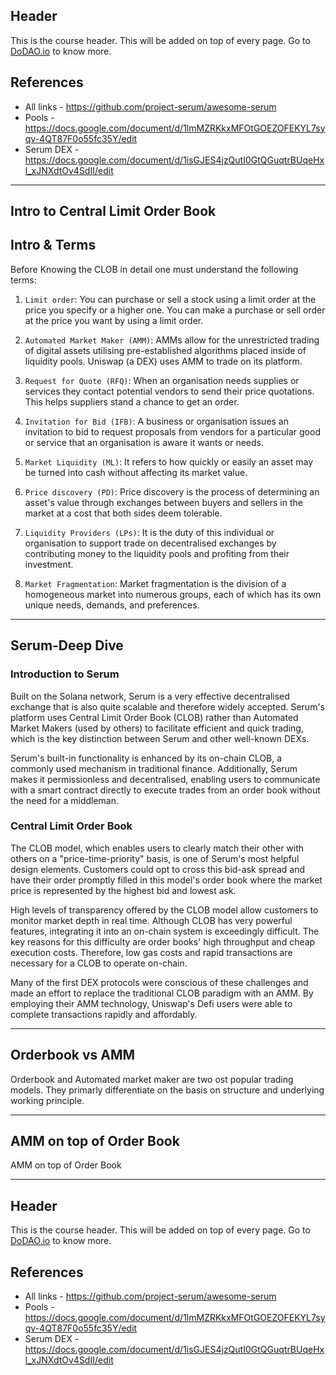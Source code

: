 ## Header
This is the course header. This will be added on top of every page. Go to [DoDAO.io](https://www.dodao.io) to know more.

## References
* All links - https://github.com/project-serum/awesome-serum
* Pools - https://docs.google.com/document/d/1lmMZRKkxMFOtGOEZOFEKYL7syqv-4QT87F0o55fc35Y/edit
* Serum DEX - https://docs.google.com/document/d/1isGJES4jzQutI0GtQGuqtrBUqeHxl_xJNXdtOv4SdII/edit

---

## Intro to Central Limit Order Book


## Intro & Terms

Before Knowing the CLOB in detail one must understand the following terms:

1. `Limit order`: You can purchase or sell a stock using a limit order at the price you specify or a higher one. You can make a purchase or sell order at the price you want by using a limit order.

2. `Automated Market Maker (AMM)`: AMMs allow for the unrestricted trading of digital assets utilising pre-established algorithms placed inside of liquidity pools. Uniswap (a DEX) uses AMM to trade on its platform.

3. `Request for Quote (RFQ)`: When an organisation needs supplies or services they contact potential vendors to send their price quotations. This helps suppliers stand a chance to get an order. 

4. `Invitation for Bid (IFB)`: A business or organisation issues an invitation to bid to request proposals from vendors for a particular good or service that an organisation is aware it wants or needs.

5. `Market Liquidity (ML)`: It refers to how quickly or easily an asset may be turned into cash without affecting its market value.

6. `Price discovery (PD)`: Price discovery is the process of determining an asset's value through exchanges between buyers and sellers in the market at a cost that both sides deem tolerable.

7. `Liquidity Providers (LPs)`: It is the duty of this individual or organisation to support trade on decentralised exchanges by contributing money to the liquidity pools and profiting from their investment.

8. `Market Fragmentation`: Market fragmentation is the division of a homogeneous market into numerous groups, each of which has its own unique needs, demands, and preferences.


    


---
## Serum-Deep Dive

### Introduction to Serum
Built on the Solana network, Serum is a very effective decentralised exchange that is also quite scalable and therefore widely accepted. Serum's platform uses Central Limit Order Book (CLOB) rather than Automated Market Makers (used by others) to facilitate efficient and quick trading, which is the key distinction between Serum and other well-known DEXs. 

Serum's built-in functionality is enhanced by its on-chain CLOB, a commonly used mechanism in traditional finance. Additionally, Serum makes it permissionless and decentralised, enabling users to communicate with a smart contract directly to execute trades from an order book without the need for a middleman.

### Central Limit Order Book 
The CLOB model, which enables users to clearly match their other with others on a "price-time-priority" basis, is one of Serum's most helpful design elements. Customers could opt to cross this bid-ask spread and have their order promptly filled in this model's order book where the market price is represented by the highest bid and lowest ask.

High levels of transparency offered by the CLOB model allow customers to monitor market depth in real time. Although CLOB has very powerful features, integrating it into an on-chain system is exceedingly difficult. The key reasons for this difficulty are order books' high throughput and cheap execution costs. Therefore, low gas costs and rapid transactions are necessary for a CLOB to operate on-chain.

Many of the first DEX protocols were conscious of these challenges and made an effort to replace the traditional CLOB paradigm with an AMM. By employing their AMM technology, Uniswap's Defi users were able to complete transactions rapidly and affordably.


    


---
## Orderbook vs AMM

Orderbook and Automated market maker are two ost popular trading models. They primarly differentiate on the basis on structure and underlying working principle.


    


---
## AMM on top of Order Book

AMM on top of Order Book


    


---
## Header
This is the course header. This will be added on top of every page. Go to [DoDAO.io](https://www.dodao.io) to know more.

## References
* All links - https://github.com/project-serum/awesome-serum
* Pools - https://docs.google.com/document/d/1lmMZRKkxMFOtGOEZOFEKYL7syqv-4QT87F0o55fc35Y/edit
* Serum DEX - https://docs.google.com/document/d/1isGJES4jzQutI0GtQGuqtrBUqeHxl_xJNXdtOv4SdII/edit
    
